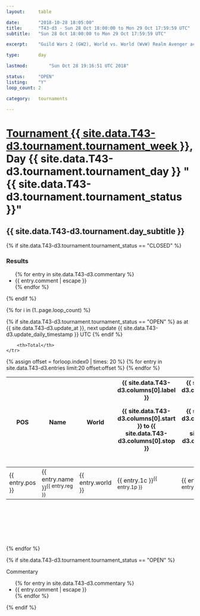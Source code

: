 ```yaml
---
layout: 	table

date: 		"2018-10-28 18:05:00"
title: 		"T43-d3 - Sun 28 Oct 18:00:00 to Mon 29 Oct 17:59:59 UTC"
subtitle: 	"Sun 28 Oct 18:00:00 to Mon 29 Oct 17:59:59 UTC"

excerpt:    "Guild Wars 2 (GW2), World vs. World (WvW) Realm Avenger achivement Tournament. \"Every Kill Counts\""

type:       day

lastmod: 		"Sun Oct 28 19:16:51 UTC 2018"

status:     "OPEN"
listing:    "Y"
loop_count: 2

category: 	tournaments

---
```

<div class="table_header">
    <h1><a href="{{ site.data.T43-d3.tournament.week_url }}">Tournament {{ site.data.T43-d3.tournament.tournament_week }}</a>, Day {{ site.data.T43-d3.tournament.tournament_day }} "{{ site.data.T43-d3.tournament.tournament_status }}"</h1>
    <h2>{{ site.data.T43-d3.tournament.day_subtitle }}</h2> 
</div>

{% if site.data.T43-d3.tournament.tournament_status == "CLOSED" %} 
<div class="commentary">
  <h3>Results</h3>
  <ul>
    {% for entry in site.data.T43-d3.commentary %}
    <li class="commentary_list">{{ entry.comment | escape }}</li>
    {% endfor %}
  </ul>
</div>
{% endif %}


{% for i in (1..page.loop_count) %}

{% if site.data.T43-d3.tournament.tournament_status == "OPEN" %} 
<span class="table_nextupdate">as at {{ site.data.T43-d3.update_at }}, next update {{ site.data.T43-d3.update_daily_timestamp }} UTC</span> 
{% endif %}

<table class="day_table">
  <colgroup>
    <col style="width:18px">
    <col style="width:55px">
    <col style="width:55px">
    <col style="width:12px">
    <col style="width:12px">
    <col style="width:12px">
    <col style="width:12px">
    <col style="width:12px">
    <col style="width:12px">
    <col style="width:12px">
    <col style="width:12px">
    <col style="width:12px">
    <col style="width:12px">
    <col style="width:12px">
    <col style="width:12px">
    <col style="width:12px">
    <col style="width:12px">
    <col style="width:12px">
    <col style="width:12px">
    <col style="width:12px">
    <col style="width:12px">
    <col style="width:12px">
    <col style="width:12px">
    <col style="width:12px">
    <col style="width:12px">
    <col style="width:12px">
    <col style="width:12px">
    <col style="width:18px">
  </colgroup>  
  <thead>
    <tr>
        <th>POS</th>
        <th class="AlignLeft">Name</th>
        <th class="AlignLeft">World</th>

<th><div class="label">{{ site.data.T43-d3.columns[0].label }}<p class="onhover">{{ site.data.T43-d3.columns[0].start }} to {{ site.data.T43-d3.columns[0].stop }}</p></div>​</th>
<th><div class="label">{{ site.data.T43-d3.columns[1].label }}<p class="onhover">{{ site.data.T43-d3.columns[1].start }} to {{ site.data.T43-d3.columns[1].stop }}</p></div>​</th>
<th><div class="label">{{ site.data.T43-d3.columns[2].label }}<p class="onhover">{{ site.data.T43-d3.columns[2].start }} to {{ site.data.T43-d3.columns[2].stop }}</p></div>​</th>
<th><div class="label">{{ site.data.T43-d3.columns[3].label }}<p class="onhover">{{ site.data.T43-d3.columns[3].start }} to {{ site.data.T43-d3.columns[3].stop }}</p></div>​</th>
<th><div class="label">{{ site.data.T43-d3.columns[4].label }}<p class="onhover">{{ site.data.T43-d3.columns[4].start }} to {{ site.data.T43-d3.columns[4].stop }}</p></div>​</th>
<th><div class="label">{{ site.data.T43-d3.columns[5].label }}<p class="onhover">{{ site.data.T43-d3.columns[5].start }} to {{ site.data.T43-d3.columns[5].stop }}</p></div>​</th>
<th><div class="label">{{ site.data.T43-d3.columns[6].label }}<p class="onhover">{{ site.data.T43-d3.columns[6].start }} to {{ site.data.T43-d3.columns[6].stop }}</p></div>​</th>
<th><div class="label">{{ site.data.T43-d3.columns[7].label }}<p class="onhover">{{ site.data.T43-d3.columns[7].start }} to {{ site.data.T43-d3.columns[7].stop }}</p></div>​</th>
<th><div class="label">{{ site.data.T43-d3.columns[8].label }}<p class="onhover">{{ site.data.T43-d3.columns[8].start }} to {{ site.data.T43-d3.columns[8].stop }}</p></div>​</th>
<th><div class="label">{{ site.data.T43-d3.columns[9].label }}<p class="onhover">{{ site.data.T43-d3.columns[9].start }} to {{ site.data.T43-d3.columns[9].stop }}</p></div>​</th>
<th><div class="label">{{ site.data.T43-d3.columns[10].label }}<p class="onhover">{{ site.data.T43-d3.columns[10].start }} to {{ site.data.T43-d3.columns[10].stop }}</p></div>​</th>

<th><div class="label">{{ site.data.T43-d3.columns[11].label }}<p class="onhover">{{ site.data.T43-d3.columns[11].start }} to {{ site.data.T43-d3.columns[11].stop }}</p></div>​</th>
<th><div class="label">{{ site.data.T43-d3.columns[12].label }}<p class="onhover">{{ site.data.T43-d3.columns[12].start }} to {{ site.data.T43-d3.columns[12].stop }}</p></div>​</th>
<th><div class="label">{{ site.data.T43-d3.columns[13].label }}<p class="onhover">{{ site.data.T43-d3.columns[13].start }} to {{ site.data.T43-d3.columns[13].stop }}</p></div>​</th>
<th><div class="label">{{ site.data.T43-d3.columns[14].label }}<p class="onhover">{{ site.data.T43-d3.columns[14].start }} to {{ site.data.T43-d3.columns[14].stop }}</p></div>​</th>
<th><div class="label">{{ site.data.T43-d3.columns[15].label }}<p class="onhover">{{ site.data.T43-d3.columns[15].start }} to {{ site.data.T43-d3.columns[15].stop }}</p></div>​</th>
<th><div class="label">{{ site.data.T43-d3.columns[16].label }}<p class="onhover">{{ site.data.T43-d3.columns[16].start }} to {{ site.data.T43-d3.columns[16].stop }}</p></div>​</th>
<th><div class="label">{{ site.data.T43-d3.columns[17].label }}<p class="onhover">{{ site.data.T43-d3.columns[17].start }} to {{ site.data.T43-d3.columns[17].stop }}</p></div>​</th>
<th><div class="label">{{ site.data.T43-d3.columns[18].label }}<p class="onhover">{{ site.data.T43-d3.columns[18].start }} to {{ site.data.T43-d3.columns[18].stop }}</p></div>​</th>
<th><div class="label">{{ site.data.T43-d3.columns[19].label }}<p class="onhover">{{ site.data.T43-d3.columns[19].start }} to {{ site.data.T43-d3.columns[19].stop }}</p></div>​</th>
<th><div class="label">{{ site.data.T43-d3.columns[20].label }}<p class="onhover">{{ site.data.T43-d3.columns[20].start }} to {{ site.data.T43-d3.columns[20].stop }}</p></div>​</th>

<th><div class="label">{{ site.data.T43-d3.columns[21].label }}<p class="onhover">{{ site.data.T43-d3.columns[21].start }} to {{ site.data.T43-d3.columns[21].stop }}</p></div>​</th>
<th><div class="label">{{ site.data.T43-d3.columns[22].label }}<p class="onhover">{{ site.data.T43-d3.columns[22].start }} to {{ site.data.T43-d3.columns[22].stop }}</p></div>​</th>
<th><div class="label">{{ site.data.T43-d3.columns[23].label }}<p class="onhover">{{ site.data.T43-d3.columns[23].start }} to {{ site.data.T43-d3.columns[23].stop }}</p></div>​</th>

        <th>Total</th>
    </tr>
  </thead>
  {% assign offset = forloop.index0 | times: 20 %}
<tbody>
{% for entry in site.data.T43-d3.entries limit:20 offset:offset %}
  <tr>
    <td class="pl{{ entry.pos }}">{{ entry.pos }}</td>
    <td class="AlignLeft">{{ entry.name }}<sup>{{ entry.reg }}</sup></td>
    <td class="AlignLeft">{{ entry.world }}</td>
    <td class="pl{{ entry.1p }}">{{ entry.1c }}<sup>{{ entry.1p }}</sup></td>
    <td class="pl{{ entry.2p }}">{{ entry.2c }}<sup>{{ entry.2p }}</sup></td>
    <td class="pl{{ entry.3p }}">{{ entry.3c }}<sup>{{ entry.3p }}</sup></td>
    <td class="pl{{ entry.4p }}">{{ entry.4c }}<sup>{{ entry.4p }}</sup></td>
    <td class="pl{{ entry.5p }}">{{ entry.5c }}<sup>{{ entry.5p }}</sup></td>
    <td class="pl{{ entry.6p }}">{{ entry.6c }}<sup>{{ entry.6p }}</sup></td>
    <td class="pl{{ entry.7p }}">{{ entry.7c }}<sup>{{ entry.7p }}</sup></td>
    <td class="pl{{ entry.8p }}">{{ entry.8c }}<sup>{{ entry.8p }}</sup></td>
    <td class="pl{{ entry.9p }}">{{ entry.9c }}<sup>{{ entry.9p }}</sup></td>
    <td class="pl{{ entry.10p }}">{{ entry.10c }}<sup>{{ entry.10p }}</sup></td>
    <td class="pl{{ entry.11p }}">{{ entry.11c }}<sup>{{ entry.11p }}</sup></td>
    <td class="pl{{ entry.12p }}">{{ entry.12c }}<sup>{{ entry.12p }}</sup></td>
    <td class="pl{{ entry.13p }}">{{ entry.13c }}<sup>{{ entry.13p }}</sup></td>
    <td class="pl{{ entry.14p }}">{{ entry.14c }}<sup>{{ entry.14p }}</sup></td>
    <td class="pl{{ entry.15p }}">{{ entry.15c }}<sup>{{ entry.15p }}</sup></td>
    <td class="pl{{ entry.16p }}">{{ entry.16c }}<sup>{{ entry.16p }}</sup></td>
    <td class="pl{{ entry.17p }}">{{ entry.17c }}<sup>{{ entry.17p }}</sup></td>
    <td class="pl{{ entry.18p }}">{{ entry.18c }}<sup>{{ entry.18p }}</sup></td>
    <td class="pl{{ entry.19p }}">{{ entry.19c }}<sup>{{ entry.19p }}</sup></td>
    <td class="pl{{ entry.20p }}">{{ entry.20c }}<sup>{{ entry.20p }}</sup></td>
    <td class="pl{{ entry.21p }}">{{ entry.21c }}<sup>{{ entry.21p }}</sup></td>
    <td class="pl{{ entry.22p }}">{{ entry.22c }}<sup>{{ entry.22p }}</sup></td>
    <td class="pl{{ entry.23p }}">{{ entry.23c }}<sup>{{ entry.23p }}</sup></td>
    <td class="pl{{ entry.24p }}">{{ entry.24c }}<sup>{{ entry.24p }}</sup></td>
    <td>{{ entry.total }}</td>
  </tr>
{% endfor %}  
</tbody>
</table>
<div class="leaderboard">
  <script async src="//pagead2.googlesyndication.com/pagead/js/adsbygoogle.js"></script>
  <!-- 728x90 -->
  <ins class="adsbygoogle"
       style="display:inline-block;width:728px;height:90px"
       data-ad-client="ca-pub-3274917281288240"
       data-ad-slot="3870538733"></ins>
  <script>
  (adsbygoogle = window.adsbygoogle || []).push({});
  </script>    
</div>
<br />
{% endfor %}

{% if site.data.T43-d3.tournament.tournament_status == "OPEN" %} 
<div class="commentary">
  <span class="commentary_title">Commentary</span>
  <ul>
    {% for entry in site.data.T43-d3.commentary %}
    <li class="commentary_list">{{ entry.comment | escape }}</li>
    {% endfor %}
  </ul>
</div>
{% endif %}


